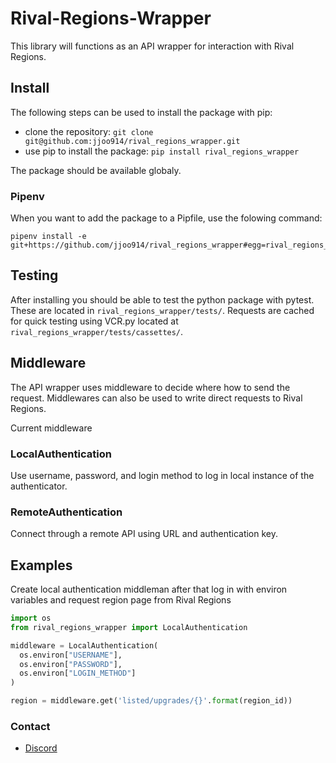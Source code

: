 # Rival-Regions-Wrapper
This library will functions as an API wrapper for interaction with Rival Regions.

## Install
The following steps can be used to install the package with pip:

- clone the repository: `git clone git@github.com:jjoo914/rival_regions_wrapper.git`
- use pip to install the package: `pip install rival_regions_wrapper`

The package should be available globaly.

### Pipenv
When you want to add the package to a Pipfile, use the folowing command:
```
pipenv install -e git+https://github.com/jjoo914/rival_regions_wrapper#egg=rival_regions_wrapper
```

## Testing
After installing you should be able to test the python package with pytest.
These are located in `rival_regions_wrapper/tests/`.
Requests are cached for quick testing using VCR.py located at `rival_regions_wrapper/tests/cassettes/`.

## Middleware
The API wrapper uses middleware to decide where how to send the request.
Middlewares can also be used to write direct requests to Rival Regions.

Current middleware

### LocalAuthentication
Use username, password, and login method to log in local instance of the authenticator.

### RemoteAuthentication
Connect through a remote API using URL and authentication key.

## Examples
Create local authentication middleman after that log in with environ variables and request region page from Rival Regions

```python
import os
from rival_regions_wrapper import LocalAuthentication

middleware = LocalAuthentication(
  os.environ["USERNAME"],
  os.environ["PASSWORD"],
  os.environ["LOGIN_METHOD"]
)

region = middleware.get('listed/upgrades/{}'.format(region_id))
```

### Contact
* [Discord](https://discord.gg/6fzHtJM)
